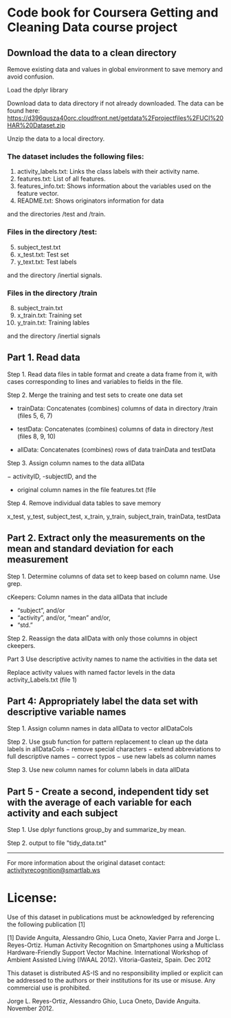 # Code book for Coursera Getting and Cleaning Data course project
## Download the data to a clean directory

Remove existing data and values in global environment to save memory and avoid confusion.

Load the dplyr library

Download data to data directory if not already downloaded.  The data can be found here:
https://d396qusza40orc.cloudfront.net/getdata%2Fprojectfiles%2FUCI%20HAR%20Dataset.zip

Unzip the data to a local directory.

### The dataset includes the following files: 
1.  activity_labels.txt: Links the class labels with their activity name.
2.  features.txt: List of all features.
3.  features_info.txt: Shows information about the variables used on the feature vector.
4.  README.txt: Shows originators information for data

and the directories /test and /train.

### Files in the directory /test:
5. subject_test.txt
6. x_test.txt: Test set
7. y_text.txt: Test labels

and the directory /inertial signals.

### Files in the directory /train
8. subject_train.txt
9. x_train.txt: Training set
10. y_train.txt: Training lables

and the directory /inertial signals

## Part 1. Read data

Step 1.  Read data files in table format and create a data frame from it, with cases corresponding to lines and variables to fields in the file.

Step 2. Merge the training and test sets to create one data set

- trainData: Concatenates (combines) columns of data in directory /train (files 5, 6, 7)

- testData: Concatenates (combines) columns of data in directory /test (files 8, 9, 10)

- allData: Concatenates (combines) rows of data trainData and testData


Step 3. Assign column names to the data allData

−	activityID, 
-subjectID, and the 
- original column names in the file features.txt (file 

Step 4.  Remove individual data tables to save memory

x_test, y_test, subject_test, x_train, y_train, subject_train, trainData, testData

## Part 2. Extract only the measurements on the mean and standard deviation for each measurement

Step 1. Determine columns of data set to keep based on column name. Use grep.

cKeepers:  Column names in the data allData that include 
- “subject”, and/or 
- “activity”, and/or, “mean” and/or,
- “std.”

Step 2. Reassign the data allData with only those columns in object ckeepers.

Part 3 Use descriptive activity names to name the activities in the data set

Replace activity values with named factor levels in the data activity_Labels.txt (file 1)

## Part 4: Appropriately label the data set with descriptive variable names

Step 1. Assign column names in data allData to vector allDataCols

Step 2. Use gsub function for pattern replacement to clean up the data labels in allDataCols
−	remove special characters
−	extend abbreviations to full descriptive names
−	correct typos
−	use new labels as column names

Step 3. Use new column names for column labels in data allData

## Part 5 - Create a second, independent tidy set with the average of each variable for each activity and each subject

Step 1. Use dplyr functions group_by and summarize_by mean.

Step 2. output to file "tidy_data.txt"

********

For more information about the original dataset contact: activityrecognition@smartlab.ws

License:
========
Use of this dataset in publications must be acknowledged by referencing the following publication [1] 

[1] Davide Anguita, Alessandro Ghio, Luca Oneto, Xavier Parra and Jorge L. Reyes-Ortiz. Human Activity Recognition on Smartphones using a Multiclass Hardware-Friendly Support Vector Machine. International Workshop of Ambient Assisted Living (IWAAL 2012). Vitoria-Gasteiz, Spain. Dec 2012

This dataset is distributed AS-IS and no responsibility implied or explicit can be addressed to the authors or their institutions for its use or misuse. Any commercial use is prohibited.

Jorge L. Reyes-Ortiz, Alessandro Ghio, Luca Oneto, Davide Anguita. November 2012.
